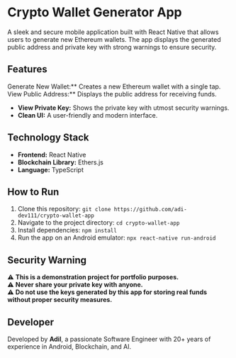 # Crypto Wallet Generator App

A sleek and secure mobile application built with React Native that allows users to generate new Ethereum wallets. The app displays the generated public address and private key with strong warnings to ensure security.

## Features

Generate New Wallet:** Creates a new Ethereum wallet with a single tap.
View Public Address:** Displays the public address for receiving funds.
-   **View Private Key:** Shows the private key with utmost security warnings.
-   **Clean UI:** A user-friendly and modern interface.

## Technology Stack

-   **Frontend:** React Native
-   **Blockchain Library:** Ethers.js
-   **Language:** TypeScript

## How to Run

1.  Clone this repository: `git clone https://github.com/adi-dev111/crypto-wallet-app`
2.  Navigate to the project directory: `cd crypto-wallet-app`
3.  Install dependencies: `npm install`
4.  Run the app on an Android emulator: `npx react-native run-android`

## Security Warning

⚠️ **This is a demonstration project for portfolio purposes.**  
⚠️ **Never share your private key with anyone.**  
⚠️ **Do not use the keys generated by this app for storing real funds without proper security measures.**

## Developer

Developed by **Adil**, a passionate Software Engineer with 20+ years of experience in Android, Blockchain, and AI.